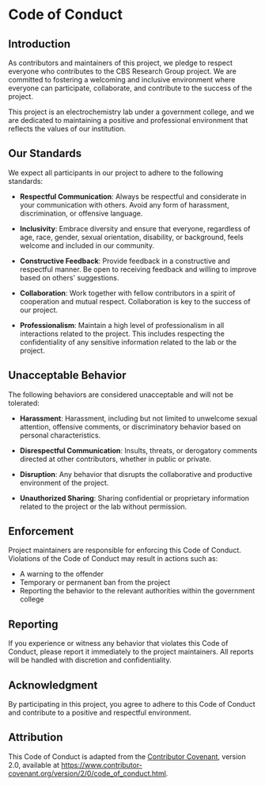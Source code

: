 # Code of Conduct

## Introduction

As contributors and maintainers of this project, we pledge to respect everyone who contributes to the CBS Research Group project. We are committed to fostering a welcoming and inclusive environment where everyone can participate, collaborate, and contribute to the success of the project.

This project is an electrochemistry lab under a government college, and we are dedicated to maintaining a positive and professional environment that reflects the values of our institution.

## Our Standards

We expect all participants in our project to adhere to the following standards:

- **Respectful Communication**: Always be respectful and considerate in your communication with others. Avoid any form of harassment, discrimination, or offensive language.

- **Inclusivity**: Embrace diversity and ensure that everyone, regardless of age, race, gender, sexual orientation, disability, or background, feels welcome and included in our community.

- **Constructive Feedback**: Provide feedback in a constructive and respectful manner. Be open to receiving feedback and willing to improve based on others' suggestions.

- **Collaboration**: Work together with fellow contributors in a spirit of cooperation and mutual respect. Collaboration is key to the success of our project.

- **Professionalism**: Maintain a high level of professionalism in all interactions related to the project. This includes respecting the confidentiality of any sensitive information related to the lab or the project.

## Unacceptable Behavior

The following behaviors are considered unacceptable and will not be tolerated:

- **Harassment**: Harassment, including but not limited to unwelcome sexual attention, offensive comments, or discriminatory behavior based on personal characteristics.

- **Disrespectful Communication**: Insults, threats, or derogatory comments directed at other contributors, whether in public or private.

- **Disruption**: Any behavior that disrupts the collaborative and productive environment of the project.

- **Unauthorized Sharing**: Sharing confidential or proprietary information related to the project or the lab without permission.

## Enforcement

Project maintainers are responsible for enforcing this Code of Conduct. Violations of the Code of Conduct may result in actions such as:

- A warning to the offender
- Temporary or permanent ban from the project
- Reporting the behavior to the relevant authorities within the government college

## Reporting

If you experience or witness any behavior that violates this Code of Conduct, please report it immediately to the project maintainers. All reports will be handled with discretion and confidentiality.

## Acknowledgment

By participating in this project, you agree to adhere to this Code of Conduct and contribute to a positive and respectful environment.

## Attribution

This Code of Conduct is adapted from the [Contributor Covenant](https://www.contributor-covenant.org/), version 2.0, available at https://www.contributor-covenant.org/version/2/0/code_of_conduct.html.
